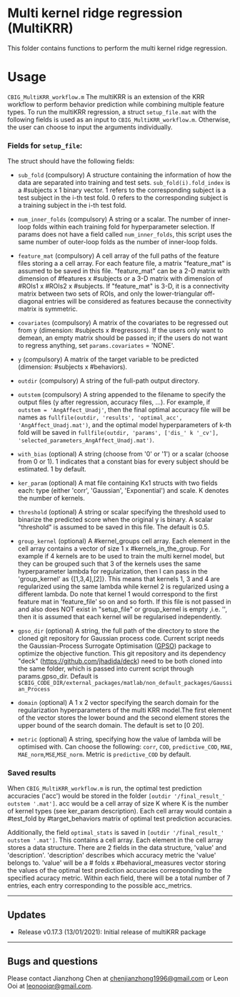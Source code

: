 # Multi kernel ridge regression (MultiKRR)
This folder contains functions to perform the multi kernel ridge regression. 

# Usage
`CBIG_MultiKRR_workflow.m`
The multiKRR is an extension of the KRR workflow to perform behavior prediction while combining multiple feature types. To run the multiKRR regression, a struct `setup_file.mat` with the following fields is used as an input to `CBIG_MultiKRR_workflow.m`. Otherwise, the user can choose to input the arguments individually.

### Fields for `setup_file`:
The struct should have the following fields:

   - `sub_fold` (compulsory)
     A structure containing the information of how the data are separated into training and test sets. `sub_fold(i).fold_index` is a #subjects x 1 binary vector. 1 refers to the corresponding subject is a test subject in the i-th test fold. 0 refers to the corresponding subject is a training subject in the i-th test fold.

   - `num_inner_folds` (compulsory)
     A string or a scalar. The number of inner-loop folds within each training fold for hyperparameter selection. If params does not have a field called `num_inner_folds`, this script uses the same number of outer-loop folds as the number of inner-loop folds.

   - `feature_mat` (compulsory)
     A cell array of the full paths of the feature files storing a a cell array. For each feature file, a matrix "feature_mat" is assumed to be saved in this file. "feature_mat" can be a 2-D matrix with dimension of #features x #subjects or a 3-D matrix with dimension of #ROIs1 x #ROIs2 x #subjects. If "feature_mat" is 3-D, it is a connectivity matrix between two sets of ROIs, and only the lower-triangular off-diagonal entries will be considered as features because the connectivity matrix is symmetric.

   - `covariates` (compulsory)
     A matrix of the covariates to be regressed out from y (dimension: #subjects x #regressors). If the users only want to demean, an empty matrix should be passed in; if the users do not want to regress anything, set `params.covariates` = 'NONE'.

   - `y` (compulsory)
     A matrix of the target variable to be predicted (dimension: #subjects x #behaviors).

   - `outdir` (compulsory)
     A string of the full-path output directory.
 
   - `outstem` (compulsory)
     A string appended to the filename to specify the output files (y after regression, accuracy files, ...). For example, if `outstem = 'AngAffect_Unadj'`, then the final optimal accuracy file will be names as `fullfile(outdir, 'results', 'optimal_acc', 'AngAffect_Unadj.mat')`, and the optimal model hyperparameters of k-th fold will be saved in `fullfile(outdir, 'params', ['dis_' k '_cv'], 'selected_parameters_AngAffect_Unadj.mat')`.

   - `with_bias` (optional)
     A string (choose from '0' or '1') or a scalar (choose from 0 or 1). 1 indicates that a constant bias for every subject should be estimated. 1 by default.

   - `ker_param` (optional)
     A mat file containing Kx1 structs with two fields each: type (either 'corr', 'Gaussian', 'Exponential')  and scale. K denotes the number of kernels.

   - `threshold` (optional)
     A string or scalar specifying the threshold used to binarize the predicted score when the original y is binary. A scalar "threshold" is assumed to be saved in this file. The default is 0.5.

   - `group_kernel` (optional)
     A #kernel_groups cell array. Each element in the cell array contains a vector of size 1 x #kernels_in_the_group. For example if 4 kernels are to be used to train the multi kernel model, but they can be grouped such that 3 of the kernels uses the same hyperparameter lambda for regularization, then I can pass in the 'group_kernel' as {[1,3,4],[2]}. This means that kernels 1, 3 and 4 are regularized using the same lambda while kernel 2 is regularized using a different lambda. Do note that kernel 1 would correspond to the first feature mat in 'feature_file' so on and so forth. If this file is not passed in and also does NOT exist in "setup_file" or group_kernel is empty ,i.e. '', then it is assumed that each kernel will be regularised independently.  

   - `gpso_dir` (optional)
     A string, the full path of the directory to store the cloned git repository for Gaussian process code. Current script needs the Gaussian-Process Surrogate Optimisation ([GPSO](https://github.com/jhadida/gpso)) package to optimize the objective function. This git repository and its dependency "deck" (https://github.com/jhadida/deck) need to be both cloned into the same folder, which is passed into current script through params.gpso_dir. Default is `$CBIG_CODE_DIR/external_packages/matlab/non_default_packages/Gaussian_Process`

   - `domain` (optional)
     A 1 x 2 vector specifying the search domain for the regularization hyperparameters of the multi KRR model.The first element of the vector stores the lower bound and the second element stores the upper bound of the search domain. The default is set to [0 20].

   - `metric` (optional)
     A string, specifying how the value of lambda will be optimised with. Can choose the following: `corr`, `COD`, `predictive_COD`, `MAE`, `MAE_norm`,`MSE`,`MSE_norm`. Metric is `predictive_COD` by default.

### Saved results

When `CBIG_MultiKRR_workflow.m` is run, the optimal test prediction accuracies ('acc') would be stored in the folder `[outdir '/final_result_' outstem '.mat']`. acc would be a cell array of size K where K is the number of kernel types (see ker_param description). Each cell array would contain a #test_fold by #target_behaviors matrix of optimal test prediction accuracies.

Additionally, the field `optimal_stats` is saved in `[outdir '/final_result_' outstem '.mat']`. This contains a cell array. Each element in the cell array stores a data structure. There are 2 fields in the data structure, 'value' and 'description'. 'description' describes which accuracy metric the 'value' belongs to. 'value' will be a # folds x #behavioral_measures vector storing the values of the optimal test prediction accuracies corresponding to the specified acuracy metric. Within each field, there will be a total number of 7 entries, each entry corresponding to the possible acc_metrics.

----
## Updates

- Release v0.17.3 (13/01/2021): Initial release of multiKRR package

----
## Bugs and questions
Please contact Jianzhong Chen at chenjianzhong1996@gmail.com or Leon Ooi at leonooiqr@gmail.com.
